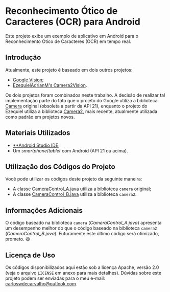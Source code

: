 # Reconhecimento Ótico de Caracteres (OCR) para Android

Este projeto exibe um exemplo de aplicativo em Android para o Reconhecimento Ótico de Caracteres (OCR) em tempo real.

## Introdução

Atualmente, este projeto é baseado em dois outros projetos:

 - [Google Vision](https://developers.google.com/vision/);
 - [EzequielAdrianM's Camera2Vision](https://github.com/EzequielAdrianM/Camera2Vision).

Os dois projetos foram combinados neste trabalho. A decisão de realizar tal implementação parte do fato que o projeto do Google utiliza a biblioteca [Camera](https://developer.android.com/reference/android/hardware/Camera.html) original (obsoleta a partir da API 21), enquanto o projeto do Ezequiel utiliza a biblioteca [Camera2](https://developer.android.com/reference/android/hardware/camera2/package-summary), mais recente, atualmente utilizada como padrão em projetos novos.

## Materiais Utilizados

 - [**Android Studio IDE](https://developer.android.com/studio/);
 - Um _smartphone_/_tablet_ com Android (API 21 ou acima).

## Utilização dos Códigos do Projeto

Você pode utilizar os códigos deste projeto da seguinte maneira: 

 - A classe [CameraControl_A.java](app/src/main/java/com/carzuilha/ocr/control/CameraControl_A.java) utiliza a biblioteca `camera` original;
 - A classe [CameraControl_B.java](app/src/main/java/com/carzuilha/ocr/controlCameraControl_B.java) utiliza a biblioteca `camera2`.

## Informações Adicionais

O código baseado na biblioteca `camera` (_CameraControl_A.java_) apresenta um desempenho melhor do que o código baseado na biblioteca `camera2` (_CameraControl_B.java_). Futuramente este último código será otimizado, prometo. 😃 

## Licença de Uso

Os códigos disponibilizados aqui estão sob a licença Apache, versão 2.0 (veja o arquivo `LICENSE` em anexo para mais detalhes). Dúvidas sobre este projeto podem ser enviadas para o meu e-mail: carloswdecarvalho@outlook.com.
